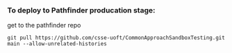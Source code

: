 ### To deploy to Pathfinder producation stage: 
get to the pathfinder repo

```git pull https://github.com/csse-uoft/CommonApproachSandboxTesting.git main --allow-unrelated-histories```

